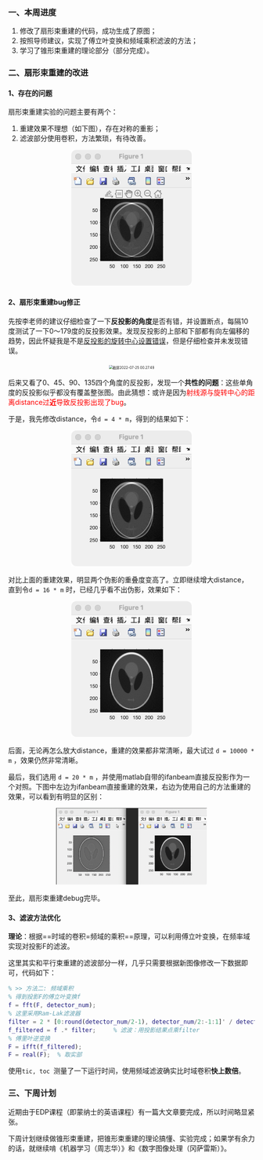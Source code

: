 ### 一、本周进度

1. 修改了扇形束重建的代码，成功生成了原图；
2. 按照导师建议，实现了傅立叶变换和频域乘积滤波的方法；
3. 学习了锥形束重建的理论部分（部分完成）。

### 二、扇形束重建的改进

#### 1、存在的问题

扇形束重建实验的问题主要有两个：

1. 重建效果不理想（如下图），存在对称的重影；
2. 滤波部分使用卷积，方法繁琐，有待改善。

<div align="center"><img src="../TyporaPics/image-20220724235047002.png" alt="image-20220724235047002" style="zoom:50%;" /></div>

#### 2、扇形束重建bug修正

先按李老师的建议仔细检查了一下**反投影的角度**是否有错，并设置断点，每隔10度测试了一下0～179度的反投影效果。发现反投影的上部和下部都有向左偏移的趋势，因此怀疑我是不是<u>反投影的旋转中心设置错误</u>，但是仔细检查并未发现错误。

<div align="center"><img src="../TyporaPics/截屏2022-07-25 00.27.49.png" alt="截屏2022-07-25 00.27.49" style="zoom:50%;" /></div>

后来又看了0、45、90、135四个角度的反投影，发现一个**共性的问题**：这些单角度的反投影似乎都没有覆盖整张图。由此猜想：或许是因为<font color="red">射线源与旋转中心的距离distance过**近**导致反投影出现了bug</font>。

于是，我先修改distance，令`d = 4 * m`，得到的结果如下：

<div align="center"><img src="../TyporaPics/image-20220725004003706.png" alt="image-20220725004003706" style="zoom:50%;" /></div>

对比上面的重建效果，明显两个伪影的重叠度变高了。立即继续增大distance，直到令`d = 16 * m` 时，已经几乎看不出伪影，效果如下：

<div align="center"><img src="../TyporaPics/image-20220725004415034.png" alt="image-20220725004415034" style="zoom:50%;" /></div>

后面，无论再怎么放大distance，重建的效果都非常清晰，最大试过 `d = 10000 * m` ，效果仍然非常清晰。

最后，我们选用 `d = 20 * m` ，并使用matlab自带的ifanbeam直接反投影作为一个对照。下图中左边为ifanbeam直接重建的效果，右边为使用自己的方法重建的效果，可以看到有明显的区别：

<div align="center"><img src="../TyporaPics/image-20220725004809946.png" alt="image-20220725004809946" style="zoom:30%;" /></div>

至此，扇形束重建debug完毕。

#### 3、滤波方法优化

**理论**：根据==时域的卷积=频域的乘积==原理，可以利用傅立叶变换，在频率域实现对投影F的滤波。

这里其实和平行束重建的滤波部分一样，几乎只需要根据新图像修改一下数据即可，代码如下：

```matlab
% >> 方法二: 频域乘积
% 得到投影F的傅立叶变换f
f = fft(F, detector_num);
% 这里采用Ram-Lak滤波器
filter = 2 * [0:round(detector_num/2-1), detector_num/2:-1:1]' / detector_num;
f_filtered = f .* filter;     % 滤波：用投影结果点乘filter
% 傅里叶逆变换
F = ifft(f_filtered);
F = real(F);  % 取实部
```

使用`tic, toc `测量了一下运行时间，使用频域滤波确实比时域卷积**快上数倍**。



### 三、下周计划

近期由于EDP课程（即蒙纳士的英语课程）有一篇大文章要完成，所以时间略显紧张。

下周计划继续做锥形束重建，把锥形束重建的理论搞懂、实验完成；如果学有余力的话，就继续啃《机器学习（周志华）》和《数字图像处理（冈萨雷斯）》。

